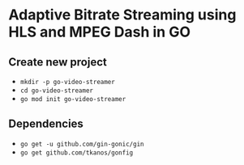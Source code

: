 # Adaptive Bitrate Streaming using HLS and MPEG Dash in GO

## Create new project

- `mkdir -p go-video-streamer`
- `cd go-video-streamer`
- `go mod init go-video-streamer`

## Dependencies

- `go get -u github.com/gin-gonic/gin`
- `go get github.com/tkanos/gonfig`
